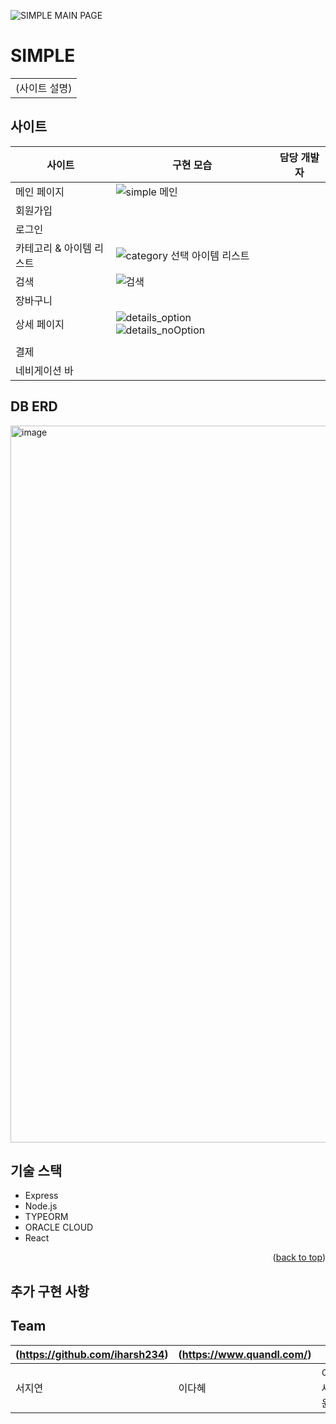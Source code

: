 ![SIMPLE MAIN PAGE](https://user-images.githubusercontent.com/78012131/212270793-1ae31024-ec5c-4eee-b787-84b8ac8717b5.jpg)




# SIMPLE
<table>
<tr>
<td>
(사이트 설명)
</td>
</tr>
</table>


## 사이트

|사이트  | 구현 모습 | 담당 개발자|
|--|--|--|
|메인 페이지|![simple 메인](https://user-images.githubusercontent.com/78012131/212270832-a3db4763-49ae-4495-aca3-f663f34072a7.gif)||
| 회원가입 |  ||
| 로그인 |  ||
|카테고리 & 아이템 리스트|![category 선택   아이템 리스트](https://user-images.githubusercontent.com/78012131/212270912-985d50e9-81b0-4c0d-87e4-051aa381b416.gif)||
|검색|![검색](https://user-images.githubusercontent.com/78012131/212270879-3f34fe3c-e3cb-404d-b39f-0c86a0113bc9.gif)||
|장바구니|||
|상세 페이지|![details_option](https://user-images.githubusercontent.com/78012131/212272659-8cef92f5-7de1-4479-9769-fe892bfd6c9b.gif) ![details_noOption](https://user-images.githubusercontent.com/78012131/212272684-4238aad5-04ad-4086-857b-f851aea02129.gif)
||
|결제|||
|네비게이션 바|||


##  DB ERD

<img width="1147" alt="image" src="https://user-images.githubusercontent.com/78012131/212272946-540b86fa-9eb8-42a3-bcc2-c1e26bc74d35.png">


## 기술 스택


* Express
* Node.js
* TYPEORM
* ORACLE CLOUD
* React


<p align="right">(<a href="#readme-top">back to top</a>)</p>

## 추가 구현 사항 


## Team

(https://github.com/iharsh234)  | (https://www.quandl.com/) | | | |(https://github.com/JongHoB) |
---|---|---|---|---|---|
서지연|이다혜|이세윤|장찬영|김승|백종호|




